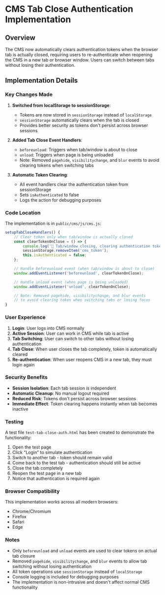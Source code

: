 # CMS Tab Close Authentication Implementation

## Overview

The CMS now automatically clears authentication tokens when the browser tab is actually closed, requiring users to re-authenticate when reopening the CMS in a new tab or browser window. Users can switch between tabs without losing their authentication.

## Implementation Details

### Key Changes Made

1. **Switched from localStorage to sessionStorage**: 
   - Tokens are now stored in `sessionStorage` instead of `localStorage`
   - `sessionStorage` automatically clears when the tab is closed
   - Provides better security as tokens don't persist across browser sessions

2. **Added Tab Close Event Handlers**:
   - `beforeunload`: Triggers when tab/window is about to close
   - `unload`: Triggers when page is being unloaded
   - Note: Removed `pagehide`, `visibilitychange`, and `blur` events to avoid clearing tokens when switching tabs

3. **Automatic Token Clearing**:
   - All event handlers clear the authentication token from sessionStorage
   - Sets `isAuthenticated` to false
   - Logs the action for debugging purposes

### Code Location

The implementation is in `public/cms/js/cms.js`:

```javascript
setupTabCloseHandlers() {
    // Clear token only when tab/window is actually closed
    const clearTokenOnClose = () => {
        console.log('🔐 Tab/window closing, clearing authentication token');
        sessionStorage.removeItem('cms_token');
        this.isAuthenticated = false;
    };

    // Handle beforeunload event (when tab/window is about to close)
    window.addEventListener('beforeunload', clearTokenOnClose);

    // Handle unload event (when page is being unloaded)
    window.addEventListener('unload', clearTokenOnClose);

    // Note: Removed pagehide, visibilitychange, and blur events
    // to avoid clearing token when switching tabs or losing focus
}
```

### User Experience

1. **Login**: User logs into CMS normally
2. **Active Session**: User can work in CMS while tab is active
3. **Tab Switching**: User can switch to other tabs without losing authentication
4. **Tab Close**: When user closes the tab completely, token is automatically cleared
5. **Re-authentication**: When user reopens CMS in a new tab, they must login again

### Security Benefits

- **Session Isolation**: Each tab session is independent
- **Automatic Cleanup**: No manual logout required
- **Reduced Risk**: Tokens don't persist across browser sessions
- **Immediate Effect**: Token clearing happens instantly when tab becomes inactive

### Testing

A test file `test-tab-close-auth.html` has been created to demonstrate the functionality:

1. Open the test page
2. Click "Login" to simulate authentication
3. Switch to another tab - token should remain valid
4. Come back to the test tab - authentication should still be active
5. Close the tab completely
6. Reopen the test page in a new tab
7. Notice that authentication is required again

### Browser Compatibility

This implementation works across all modern browsers:
- Chrome/Chromium
- Firefox
- Safari
- Edge

### Notes

- Only `beforeunload` and `unload` events are used to clear tokens on actual tab closure
- Removed `pagehide`, `visibilitychange`, and `blur` events to allow tab switching without losing authentication
- All token operations use `sessionStorage` instead of `localStorage`
- Console logging is included for debugging purposes
- The implementation is non-intrusive and doesn't affect normal CMS functionality
